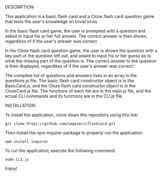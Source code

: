 DESCRIPTION: 

This application is a basic flash card and a Cloze flash card question game that tests the user's knowledge on 
trivial trivia. 

In the basic flash card game, the user is prompted with a question and asked to input his or her full answer. 
The correct answer is then shown, regardless of if the user's answer was correct.

In the Cloze flash card question game, the user is shown the question with a key part of the question left out, 
and asked to input his or her guess as to what the missing part of the question is. The correct answer to the 
question is then displayed, regardless of if the user's answer was correct.'

The complete list of questions and answers lives in an array in the questions.js file. The basic flash card 
constructor object is in the BasicCard.js, and the Cloze flash card constructor object is in the ClozeCard.js 
file. The functions of each file are in the main.js file, and the actual CLI commands and its functions are in 
the CLI.js file. 

INSTALLATION: 

To install the application, clone down this repository using this link:

    git clone https://github.com/nagaseri/flashcard.git

Then install the npm inquirer package to properly run the application: 

    npm install inquirer

To run the application, execute the following command: 

    node CLI.js

Enjoy!
